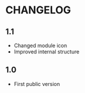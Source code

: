 CHANGELOG
=========

1.1
---

 * Changed module icon
 * Improved internal structure

1.0
---

 * First public version
